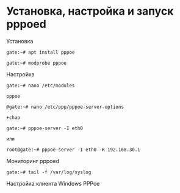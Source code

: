 # Установка, настройка и запуск pppoed

Установка
```
gate:~# apt install pppoe
```
```
gate:~# modprobe pppoe
```
Настройка

```
gate:~# nano /etc/modules
```
```
pppoe
```
```
@gate:~# nano /etc/ppp/pppoe-server-options
```
```
+chap
```
```
gate:~# pppoe-server -I eth0

или

root@gate:~# pppoe-server -I eth0 -R 192.168.30.1
```


Мониторинг pppoed
```
gate:~# tail -f /var/log/syslog
```


Настройка клиента Windows PPPoe
